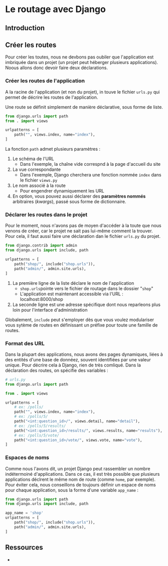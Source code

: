 # Le routage avec Django

## Introduction

## Créer les routes

Pour créer les toutes, nous ne devbons pas oubiler que l'application est imbriquée dans un projet (un projet peut héberger plusieurs applications).
Noous allons donc devoir faire deux déclarations.

### Créer les routes de l'application

A la racine de l'application (et non du projet), in touve le fichier `urls.py` qui permet de décrire les routes de l'application.

Une route se définit simplement de manière déclarative, sous forme de liste.

```python
from django.urls import path
from . import views

urlpatterns = [
    path("", views.index, name="index"),
]
```

La fonction `path` admet plusieurs paramètres :

1. Le schéma de l'URL
   - Dans l'exemple, la chaîne vide correspnd à la page d'accueil du site
2. La vue correspondante
   - Dans l'exemple, Django cherchera une fonction nommée `index` dans le fichier `views.py`
3. Le nom associé à la route
   - Pour engendrer dynamiquement les URL
4. En option, vous pouvez aussi déclarer des **paramètres nommés** arbitraires (_kwargs_), passé sous forme de dictionnaire.

### Déclarer les routes dans le projet

Pour le moment, nous n'avons pas de moyen d'accéder à la toute que nous venons de créer, car le projet ne sait pas lui-même comment la trouver.
Pour cela, il faut aussi faire une déclaration dan le fichier `urls.py` du projet.

```python
from django.contrib import admin
from django.urls import include, path

urlpatterns = [
    path("shop/", include("shop.urls")),
    path("admin/", admin.site.urls),
]
```

1. La première ligne de la liste déclare le nom de l'application
   - `shop.urls`pointe vers le fichier de routage dans le dossier "`shop`"
   - L'application est maintenant accessible via l'URL : localhost:8000/shop
2. La seconde ligne est une adresse spécifique dont nous reparleons plus loin pour l'interface d'administration

Globalement, `include` peut s'employer dès que vous voulez modulariser vous sytème de routes en définissant un préfixe pour toute une famille de routes.

### Format des URL

Dans la plupart des applications, nous avons des pages dynamiques, liées à des entités d'une base de donnéez, souvent identifiées par une valeur unique.
Pour décrire cela à Django, rien de très comliqué. Dans la déclaration des routes, on spécifie des variables :

```python
# urls.py
from django.urls import path

from . import views

urlpatterns = [
    # ex: /polls/
    path("", views.index, name="index"),
    # ex: /polls/5/
    path("<int:question_id>/", views.detail, name="detail"),
    # ex: /polls/5/results/
    path("<int:question_id>/results/", views.results, name="results"),
    # ex: /polls/5/vote/
    path("<int:question_id>/vote/", views.vote, name="vote"),
]
```

### Espaces de noms

Comme nous l'avons dit, un projet Django peut rassembler un nombre indétermoiné d'applications.
Dans ce cas, il est très possible que plusieurs applications déclrent le même nom de route (comme `home`, par exemple).
Pour éviter cela, nous conseillons de toujours définir un espace de noms pour chaque application, sous la forme d'une variable `app_name` :

```python
from django.urls import path
from django.urls import include, path

app_name = 'shop'
urlpatterns = [
    path("shop/", include("shop.urls")),
    path("admin/", admin.site.urls),
]
```

## Ressources

- []()
